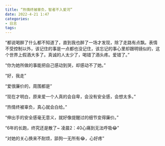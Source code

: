 ```yaml
---
title: “热情终被辜负，智者不入爱河”
date: 2022-4-21 1:47
categories:
- 日志
tags:
---
```



“都说喝醉了什么都不知道了，直到我也醉了一场才发现，除了走路有点飘。表情不受控制以外，该记住的事是一点都也没记住，该忘记的事心里却跟明镜似的，这个世界上假酒大多了。真诚的人太少了，喝错了酒头疼。爱错了。”

“你为她所做的事能把自己感动到哭，却感动不了她。”

“好，我走”

“爱很廉价的，周围都是”

“现在才明白，原来爱一个人真的会自卑，会没有安全感，会想太多。”

“热情终被辜负，真心就会白给。”

“伸出手的安全感毫无意义，就好像提醒过的细节变得廉价。”

“6年的长跑，终究还是散了~ 凌晨2：40心痛到无法呼吸😂”

“对她的关心换来不耐烦，舔狗一无所有😂，心好疼”

